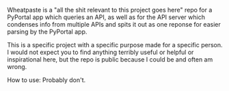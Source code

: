 Wheatpaste is a "all the shit relevant to this project goes here" repo for a PyPortal app which queries an API, as well as for the API server which condenses info from multiple APIs and spits it out as one reponse for easier parsing by the PyPortal app.

This is a specific project with a specific purpose made for a specific person. I would not expect you to find anything terribly useful or helpful or inspirational here, but the repo is public because I could be and often am wrong.

How to use:
Probably don't.
